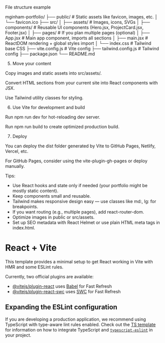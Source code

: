 File structure example

mginham-portfolio/
├── public/               # Static assets like favicon, images, etc.
│   └── favicon.ico
├── src/
│   ├── assets/           # Images, icons, SVGs
│   ├── components/       # Reusable UI components (Hero.jsx, ProjectCard.jsx, Footer.jsx)
│   ├── pages/            # If you plan multiple pages (optional)
│   ├── App.jsx           # Main app component, imports all sections
│   ├── main.jsx          # ReactDOM rendering + global styles import
│   └── index.css         # Tailwind base CSS
├── vite.config.js        # Vite config
├── tailwind.config.js    # Tailwind config
├── package.json
└── README.md




5. Move your content

Copy images and static assets into src/assets/.

Convert HTML sections from your current site into React components with JSX.

Use Tailwind utility classes for styling.


6. Use Vite for development and build

Run npm run dev for hot-reloading dev server.

Run npm run build to create optimized production build.

7. Deploy

You can deploy the dist folder generated by Vite to GitHub Pages, Netlify, Vercel, etc.

For GitHub Pages, consider using the vite-plugin-gh-pages or deploy manually.



Tips:
- Use React hooks and state only if needed (your portfolio might be mostly static content).
- Keep components small and reusable.
- Tailwind makes responsive design easy — use classes like md:, lg: for breakpoints.
- If you want routing (e.g., multiple pages), add react-router-dom.
- Optimize images in public or src/assets.
- Set up SEO metadata with React Helmet or use plain HTML meta tags in index.html.








# React + Vite

This template provides a minimal setup to get React working in Vite with HMR and some ESLint rules.

Currently, two official plugins are available:

- [@vitejs/plugin-react](https://github.com/vitejs/vite-plugin-react/blob/main/packages/plugin-react) uses [Babel](https://babeljs.io/) for Fast Refresh
- [@vitejs/plugin-react-swc](https://github.com/vitejs/vite-plugin-react/blob/main/packages/plugin-react-swc) uses [SWC](https://swc.rs/) for Fast Refresh

## Expanding the ESLint configuration

If you are developing a production application, we recommend using TypeScript with type-aware lint rules enabled. Check out the [TS template](https://github.com/vitejs/vite/tree/main/packages/create-vite/template-react-ts) for information on how to integrate TypeScript and [`typescript-eslint`](https://typescript-eslint.io) in your project.
